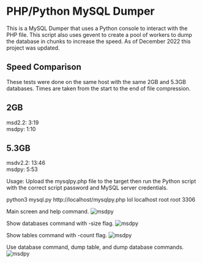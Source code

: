 # PHP/Python MySQL Dumper

This is a MySQL Dumper that uses a Python console to interact with the PHP file. This script also uses gevent to create a pool of workers to dump the database in chunks to increase the speed. As of December 2022 this project was updated.

## Speed Comparison
These tests were done on the same host with the same 2GB and 5.3GB databases. Times are taken from the start to the end of file compression. 

## 2GB
msd2.2: 3:19\
msdpy: 1:10

## 5.3GB
msdv2.2: 13:46\
msdpy: 5:53

Usage:
Upload the mysqlpy.php file to the target then run the Python script with the correct script password and MySQL server credentials. 

python3 mysql.py http://localhost/mysqlpy.php lol localhost root root 3306

Main screen and help command.
![msdpy](https://i.imgur.com/OWpo7XE.png)

Show databases command with -size flag.
![msdpy](https://i.imgur.com/TnCKt8a.png)

Show tables command with -count flag.
![msdpy](https://i.imgur.com/WXmZJJ9.png)

Use database command, dump table, and dump database commands.
![msdpy](https://i.imgur.com/c635777.png)
